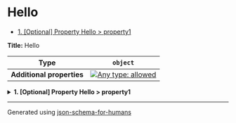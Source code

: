 # Hello

- [1. [Optional] Property Hello > property1](#property1)

**Title:** Hello

| Type                      | `object`                                                                                                                          |
| ------------------------- | --------------------------------------------------------------------------------------------------------------------------------- |
| **Additional properties** | [![Any type: allowed](https://img.shields.io/badge/Any%20type-allowed-green)](# "Additional Properties of any type are allowed.") |

<details>
<summary><strong> <a name="property1"></a>1. [Optional] Property Hello > property1</strong>  

</summary>
<blockquote>

| Type | `string` |
| ---- | -------- |

**Description:** Line1
Line2

</blockquote>
</details>

----------------------------------------------------------------------------------------------------------------------------
Generated using [json-schema-for-humans](https://github.com/coveooss/json-schema-for-humans)